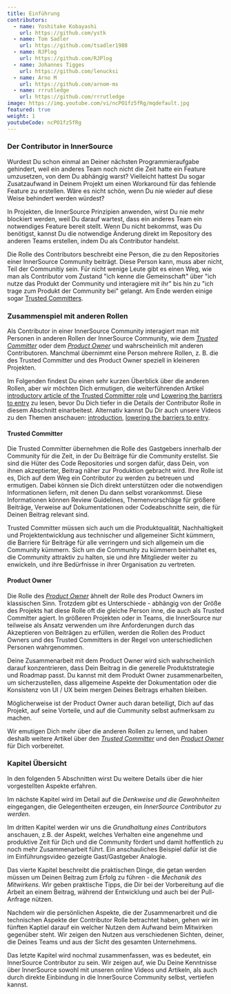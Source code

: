 ```yaml
---
title: Einführung
contributors:
  - name: Yoshitake Kobayashi
    url: https://github.com/ystk
  - name: Tom Sadler
    url: https://github.com/tsadler1988
  - name: RJPlog
    url: https://github.com/RJPlog
  - name: Johannes Tigges
    url: https://github.com/lenucksi
  - name: Arno M
    url: https://github.com/arnom-ms
  - name: rrrutledge
    url: https://github.com/rrrutledge
image: https://img.youtube.com/vi/ncPO1fz5fRg/mqdefault.jpg
featured: true
weight: 1
youtubeCode: ncPO1fz5fRg
---
```

<div class="sect2">
<h3 id="_der_contributor_in_innersource">Der Contributor in InnerSource</h3>
<div class="paragraph">
<p>Wurdest Du schon einmal an Deiner nächsten Programmieraufgabe gehindert, weil ein anderes Team noch nicht die Zeit hatte ein Feature umzusetzen, von dem Du abhängig warst?
Vielleicht hattest Du sogar Zusatzaufwand in Deinem Projekt um einen Workaround für das fehlende Feature zu erstellen.
Wäre es nicht schön, wenn Du nie wieder auf diese Weise behindert werden würdest?</p>
</div>
<div class="paragraph">
<p>In Projekten, die InnerSource Prinzipien anwenden, wirst Du nie mehr blockiert werden, weil Du darauf wartest, dass ein anderes Team ein notwendiges Feature bereit stellt.
Wenn Du nicht bekommst, was Du benötigst, kannst Du die notwendige Änderung direkt im Repository des anderen Teams erstellen, indem Du als Contributor handelst.</p>
</div>
<div class="paragraph">
<p>Die Rolle des Contributors beschreibt eine Person, die zu den Repositories einer InnerSource Community beiträgt.
Diese Person kann, muss aber nicht, Teil der Communitiy sein.
Für nicht wenige Leute gibt es einen Weg, wie man als Contributor vom Zustand "ich kenne die Gemeinschaft" über "ich nutze das Produkt der Community und interagiere mit ihr" bis hin zu "ich trage zum Produkt der Community bei" gelangt.
Am Ende werden einige sogar <a href="https://innersourcecommons.org/learn/learning-path/trusted-committer">Trusted Committers</a>.</p>
</div>
</div>
<div class="sect2">
<h3 id="_zusammenspiel_mit_anderen_rollen">Zusammenspiel mit anderen Rollen</h3>
<div class="paragraph">
<p>Als Contributor in einer InnerSource Community interagiert man mit Personen in anderen Rollen der InnerSource Community, wie dem
<a href="https://innersourcecommons.org/learn/learning-path/trusted-committer"><em>Trusted Committer</em></a> oder dem <a href="https://innersourcecommons.org/learn/learning-path/product-owner"><em>Product Owner</em></a> und wahrscheinlich mit anderen Contributoren.
Manchmal übernimmt eine Person mehrere Rollen, z. B. die des Trusted Committer und des Product Owner speziell in kleineren Projekten.</p>
</div>
<div class="paragraph">
<p>Im Folgenden findest Du einen sehr kurzen Überblick über die anderen Rollen, aber wir möchten Dich ermutigen, die weiterführenden Artikel
<a href="https://innersourcecommons.org/learn/learning-path/trusted-committer/01/">introductory article of the Trusted Committer role</a> und <a href="https://innersourcecommons.org/learn/learning-path/trusted-committer/05/">Lowering the barriers to entry</a> zu lesen, bevor Du Dich tiefer in die Details der Contributor Rolle in diesem Abschnitt einarbeitest.
Alternativ kannst Du Dir auch unsere Videos zu den Themen anschauen: <a href="https://innersourcecommons.org/learn/learning-path/trusted-committer/01/">introduction</a>, <a href="https://innersourcecommons.org/learn/learning-path/trusted-committer/05/">lowering the barriers to entry</a>.</p>
</div>
<div class="sect3">
<h4 id="_trusted_committer">Trusted Committer</h4>
<div class="paragraph">
<p>Die Trusted Committer übernehmen die Rolle des Gastgebers innerhalb der Community für die Zeit, in der Du Beiträge für die Community erstellst.
Sie sind die Hüter des Code Repositories und sorgen dafür, dass Dein, von ihnen akzeptierter, Beitrag näher zur Produktion gebracht wird.
Ihre Rolle ist es, Dich auf dem Weg ein Contributor zu werden zu betreuen und ermutigen. Dabei können sie Dich direkt unterstützen oder die notwendigen Informationen liefern, mit denen Du dann selbst vorankommst. Diese Informationen können Review Guidelines, Themenvorschläge für größere Beiträge, Verweise auf Dokumentationen oder Codeabschnitte sein, die für Deinen Beitrag relevant sind.</p>
</div>
<div class="paragraph">
<p>Trusted Committer müssen sich auch um die Produktqualität, Nachhaltigkeit und Projektentwicklung aus technischer und allgemeiner Sicht kümmern, die Barriere für Beiträge für alle verringern und sich allgemein um die Community kümmern.
Sich um die Community zu kümmern beinhaltet es, die Community attraktiv zu halten, sie und ihre Mitglieder weiter zu enwickeln, und ihre Bedürfnisse in ihrer Organisation zu vertreten.</p>
</div>
</div>
<div class="sect3">
<h4 id="_product_owner">Product Owner</h4>
<div class="paragraph">
<p>Die Rolle des <a href="https://innersourcecommons.org/learn/learning-path/product-owner"><em>Product Owner</em></a> ähnelt der Rolle des Product Owners im klassischen Sinn.
Trotzdem gibt es Unterschiede - abhängig von der Größe des Projekts hat diese Rolle oft die gleiche Person inne, die auch als Trusted Committer agiert.
In größeren Projekten oder in Teams, die InnerSource nur teilweise als Ansatz verwenden um ihre Anforderungen durch das Akzeptieren von Beiträgen zu erfüllen, werden die Rollen des Product Owners und des Trusted Committers in der Regel von unterschiedlichen Personen wahrgenommen.</p>
</div>
<div class="paragraph">
<p>Deine Zusammenarbeit mit dem Product Owner wird sich wahrscheinlich darauf konzentrieren, dass Dein Beitrag in die generelle Produktstrategie und Roadmap passt. Du kannst mit dem Produkt Owner zusammenarbeiten, um sicherzustellen, dass allgemeine Aspekte der Dokumentation oder die Konsistenz von UI / UX beim mergen Deines Beitrags erhalten bleiben.</p>
</div>
<div class="paragraph">
<p>Möglicherweise ist der Product Owner auch daran beteiligt, Dich auf das Projekt, auf seine Vorteile, und auf die Cummunity selbst aufmerksam zu machen.</p>
</div>
<div class="paragraph">
<p>Wir emutigen Dich mehr über die anderen Rollen zu lernen, und haben deshalb weitere Artikel über den <a href="https://innersourcecommons.org/learn/learning-path/trusted-committer"><em>Trusted Committer</em></a> und den <a href="https://innersourcecommons.org/learn/learning-path/product-owner"><em>Product Owner</em></a> für Dich vorbereitet.</p>
</div>
</div>
</div>
<div class="sect2">
<h3 id="_kapitel_übersicht">Kapitel Übersicht</h3>
<div class="paragraph">
<p>In den folgenden 5 Abschnitten wirst Du weitere Details über die hier vorgestellten Aspekte erfahren.</p>
</div>
<div class="paragraph">
<p>Im nächste Kapitel wird im Detail auf die <em>Denkweise und die Gewohnheiten</em> eingegangen, die Gelegentheiten erzeugen, ein <em>InnerSource Contributor zu werden</em>.</p>
</div>
<div class="paragraph">
<p>Im dritten Kapitel werden wir uns die <em>Grundhaltung eines Contributors</em> anschauen, z.B. der Aspekt, welches Verhalten eine angenehme und produktive Zeit für Dich und die Community fördert und damit hoffentlich zu noch mehr Zusammenarbeit führt.
Ein anschauliches Beispiel dafür ist die im Einführungsvideo gezeigte Gast/Gastgeber Analogie.</p>
</div>
<div class="paragraph">
<p>Das vierte Kapitel beschreibt die praktischen Dinge, die getan werden müssen um Deinen Beitrag zum Erfolg zu führen - die <em>Mechanik des Mitwirkens</em>.
Wir geben praktische Tipps, die Dir bei der Vorbereitung auf die Arbeit an einem Beitrag, während der Entwicklung und auch bei der Pull-Anfrage nützen.</p>
</div>
<div class="paragraph">
<p>Nachdem wir die persönlichen Aspekte, die der Zusammenarbreit und die technischen Aspekte der Contributor Rolle betrachtet haben, gehen wir im fünften Kaptiel darauf ein welcher Nutzen dem Aufwand beim Mitwirken gegenüber steht. Wir zeigen den Nutzen aus verschiedenen Sichten, deiner, die Deines Teams und aus der Sicht des gesamten Unternehmens.</p>
</div>
<div class="paragraph">
<p>Das letzte Kapitel wird nochmal zusammenfassen, was es bedeutet, ein InnerSource Contributor zu sein.
Wir zeigen auf, wie Du Deine Kenntnisse über InnerSource sowohl mit unseren online Videos und Artikeln, als auch durch direkte Einbindung in die InnerSource Community selbst, vertiefen kannst.</p>
</div>
</div>
<!--- This file autogenerated from https://github.com/InnerSourceCommons/InnerSourceLearningPath/blob/master/scripts -->